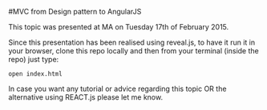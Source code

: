 #MVC from Design pattern to AngularJS

This topic was presented at MA on Tuesday 17th of February 2015.

Since this presentation has been realised using reveal.js, to have it run it in your browser, clone this repo locally and then from your terminal (inside the repo) just type:
```
open index.html
```

In case you want any tutorial or advice regarding this topic OR the alternative using REACT.js please let me know.


